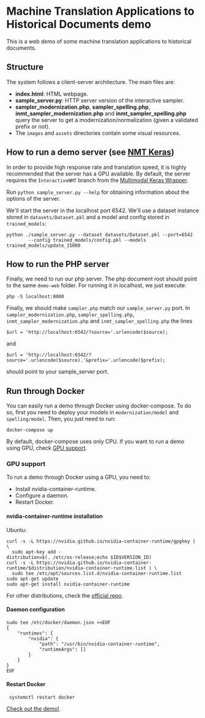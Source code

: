 # Machine Translation Applications to Historical Documents demo

This is a web demo of some machine translation applications to historical documents.

## Structure

The system follows a client-server architecture. The main files are:

- **index.html**: HTML webpage.
- **sample_server.py**: HTTP server version of the interactive sampler.
- **sampler_modernization.php**, **sampler_spelling.php**, **inmt_sampler_modernization.php** and **inmt_sampler_spelling.php** query the server to get a modernization/normalization (given a validated prefix or not).
- The `images` and `assets` directories contain some visual resources.

## How to run a demo server (see [NMT Keras](https://github.com/midobal/nmt-keras/tree/hd_demo/demo-web))

In order to provide high response rate and translation speed, it is highly recommended that the server has a GPU available.
By default, the server requires the `InteractiveNMT` branch from the [Multimodal Keras Wrapper](https://github.com/lvapeab/staged_keras_wrapper/tree/Interactive_NMT).

Run ``python sample_server.py --help`` for obtaining information about the options of the server.

We'll start the server in the localhost port 6542. We'll use a dataset instance stored in `datasets/Dataset.pkl` and a
model and config stored in `trained_models`:
```
python ./sample_server.py --dataset datasets/Dataset.pkl --port=6542  
        --config trained_models/config.pkl --models trained_models/update_15000
```

## How to run the PHP server

Finally, we need to run our php server. The php document root should point to the same `demo-web` folder. For running it in localhost, we just execute:
```
php -S localhost:8000
```

Finally, we should make `sampler.php` match our `sample_server.py` port. In `sampler_modernization.php`, `sampler_spelling.php`, `inmt_sampler_modernization.php` and `inmt_sampler_spelling.php`
the lines
```
$url = 'http://localhost:6542/?source='.urlencode($source);
```
and
```
$url = 'http://localhost:6542/?source='.urlencode($source).'&prefix='.urlencode($prefix);
```
should point to your sample_server port.

## Run through Docker
You can easily run a demo through Docker using docker-compose. To do so, first you need to deploy your models in `modernization/model` and `spelling/model`. Then, you just need to run:

```
docker-compose up
```

By default, docker-compose uses only CPU. If you want to run a demo using GPU, check [GPU support](#gpu-support).

### GPU support
To run a demo through Docker using a GPU, you need to:

* Install nvidia-container-runtime.
* Configure a daemon.
* Restart Docker.

#### nvidia-container-runtime installation
Ubuntu:
```
curl -s -L https://nvidia.github.io/nvidia-container-runtime/gpgkey | \
  sudo apt-key add -
distribution=$(. /etc/os-release;echo $ID$VERSION_ID)
curl -s -L https://nvidia.github.io/nvidia-container-runtime/$distribution/nvidia-container-runtime.list | \
  sudo tee /etc/apt/sources.list.d/nvidia-container-runtime.list
sudo apt-get update
sudo apt-get install nvidia-container-runtime
```
For other distributions, check the [official repo](https://github.com/NVIDIA/nvidia-container-runtime#installation).

#### Daemon configuration
```
sudo tee /etc/docker/daemon.json <<EOF
{
    "runtimes": {
        "nvidia": {
            "path": "/usr/bin/nvidia-container-runtime",
            "runtimeArgs": []
        }
    }
}
EOF
```

#### Restart Docker
```
 systemctl restart docker
```


[Check out the demo!](http://casmacat.prhlt.upv.es/mthd/).
